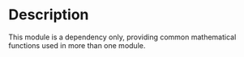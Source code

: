 # Description
This module is a dependency only, providing common mathematical functions used in more than one module.